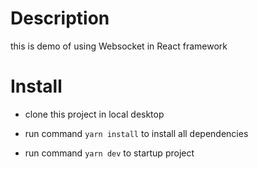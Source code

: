 # Description

this is demo of using Websocket in React framework

# Install

- clone this project in local desktop

- run command `yarn install` to install all dependencies

- run command `yarn dev` to startup project
